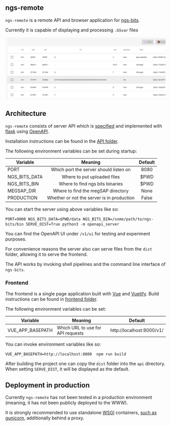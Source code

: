 ngs-remote
----------

`ngs-remote` is a remote API and browser application for [ngs-bits](https://github.com/imgag/ngs-bits).

Currently it is capable of displaying and processing `.GSvar` files

![GSvar table](./screenshots/gsvar-table.png "GSvar table")

## Architecture

`ngs-remote` consists of server API which is [specified](./openapi.yaml) and implemented with [flask](http://flask.pocoo.org) using [OpenAPI](https://www.openapis.org/). 

Installation instructions can be found in the [API folder](./api/README.md).

The following environment variables can be set during startup:

| Variable      | Meaning                                    | Default |
| ------------- |:------------------------------------------:|:-------:|
| PORT          | Which port the server should listen on     | 8080    |
| NGS_BITS_DATA | Where to put uploaded files                | $PWD    |
| NGS_BITS_BIN  | Where to find ngs bits binaries            | $PWD    |
| MEGSAP_DIR    | Where to find the megSAP directory         | None    |
| PRODUCTION    | Whether or not the server is in production | False   |

You can start the server using above variables like so:

```
PORT=9000 NGS_BITS_DATA=$PWD/data NGS_BITS_BIN=/some/path/to/ngs-bits/bin SERVE_DIST=True python3 -m openapi_server
```

You can find the OpenAPI UI under `/v1/ui` for testing and experiment purposes.

For convenience reasons the server also can serve files from the `dist` folder, allowing it to serve the frontend.

The API works by invoking shell pipelines and the command line interface of `ngs-bits`.

### Frontend

The frontend is a single page application built with [Vue](https://vuejs.org/) and [Vuetify](https://vuetifyjs.com/en/). Build instructions can be found in [frontend folder](./frontend/README.md).

The following environment variables can be set:

| Variable         | Meaning                           | Default                   |
| ---------------- | --------------------------------- | ------------------------- |
| VUE_APP_BASEPATH | Which URL to use for API requests | http://localhost:9000/v1/ |

You can invoke environment variables like so:

```
VUE_APP_BASEPATH=http://localhost:8000  npm run build
```

After building the project one can copy the `dist` folder into the `api` directory. When setting `SERVE_DIST`, it will be displayed as the default.

## Deployment in production

Currently `ngs-remote` has not been tested in a production environment (meaning, it has not been publicly deployed to the WWW).

It is strongly recommended to use standalone [WSGI](https://wsgi.readthedocs.io/en/latest/index.html) containers, [such as gunicorn](http://flask.pocoo.org/docs/1.0/deploying/wsgi-standalone/#gunicorn), additionally behind a proxy.
